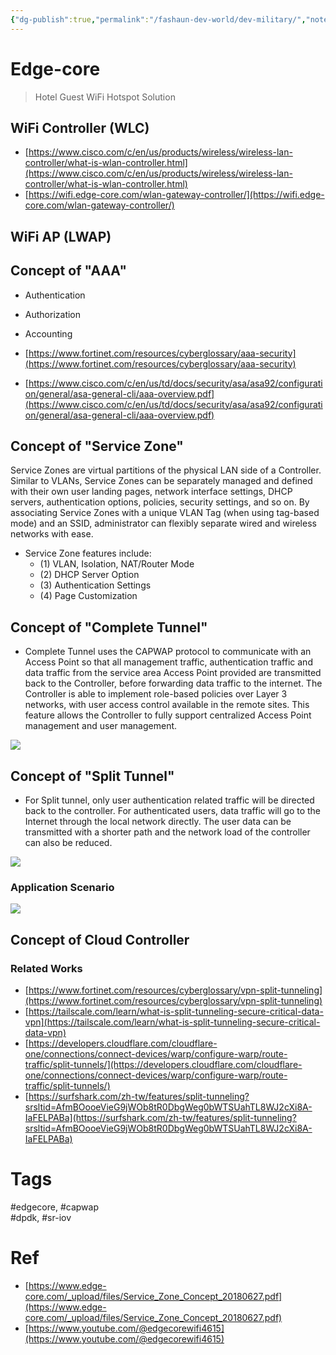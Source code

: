 ```yaml
---
{"dg-publish":true,"permalink":"/fashaun-dev-world/dev-military/","noteIcon":""}
---
```


# Edge-core

> Hotel Guest WiFi Hotspot Solution

## WiFi Controller (WLC)

- [https://www.cisco.com/c/en/us/products/wireless/wireless-lan-controller/what-is-wlan-controller.html](https://www.cisco.com/c/en/us/products/wireless/wireless-lan-controller/what-is-wlan-controller.html)
- [https://wifi.edge-core.com/wlan-gateway-controller/](https://wifi.edge-core.com/wlan-gateway-controller/)

## WiFi AP (LWAP)

## Concept of "AAA"

- Authentication
    
- Authorization
    
- Accounting
    
- [https://www.fortinet.com/resources/cyberglossary/aaa-security](https://www.fortinet.com/resources/cyberglossary/aaa-security)
    
- [https://www.cisco.com/c/en/us/td/docs/security/asa/asa92/configuration/general/asa-general-cli/aaa-overview.pdf](https://www.cisco.com/c/en/us/td/docs/security/asa/asa92/configuration/general/asa-general-cli/aaa-overview.pdf)
    

## Concept of "Service Zone"

Service Zones are virtual partitions of the physical LAN side of a Controller. Similar to VLANs, Service Zones can be separately managed and defined with their own user landing pages, network interface settings, DHCP servers, authentication options, policies, security settings, and so on. By associating Service Zones with a unique VLAN Tag (when using tag-based mode) and an SSID, administrator can flexibly separate wired and wireless networks with ease.

- Service Zone features include:
    - (1) VLAN, Isolation, NAT/Router Mode
    - (2) DHCP Server Option
    - (3) Authentication Settings
    - (4) Page Customization

## Concept of "Complete Tunnel"

- Complete Tunnel uses the CAPWAP protocol to communicate with an Access Point so that all management traffic, authentication traffic and data traffic from the service area Access Point provided are transmitted back to the Controller, before forwarding data traffic to the internet. The Controller is able to implement role-based policies over Layer 3 networks, with user access control available in the remote sites. This feature allows the Controller to fully support centralized Access Point management and user management.

![](https://fashaun-dev-world.vercel.app/img/user/fashaun-dev-world/attachments/DevMilitaryCompleteTunnel.png)

## Concept of "Split Tunnel"

- For Split tunnel, only user authentication related traffic will be directed back to the controller. For authenticated users, data traffic will go to the Internet through the local network directly. The user data can be transmitted with a shorter path and the network load of the controller can also be reduced.

![](https://fashaun-dev-world.vercel.app/img/user/fashaun-dev-world/attachments/DevMilitarySPTunnel.png)

### Application Scenario

![](https://fashaun-dev-world.vercel.app/img/user/fashaun-dev-world/attachments/DevMilitarySPApplicationScenario.png)

## Concept of Cloud Controller

### Related Works

- [https://www.fortinet.com/resources/cyberglossary/vpn-split-tunneling](https://www.fortinet.com/resources/cyberglossary/vpn-split-tunneling)
- [https://tailscale.com/learn/what-is-split-tunneling-secure-critical-data-vpn](https://tailscale.com/learn/what-is-split-tunneling-secure-critical-data-vpn)
- [https://developers.cloudflare.com/cloudflare-one/connections/connect-devices/warp/configure-warp/route-traffic/split-tunnels/](https://developers.cloudflare.com/cloudflare-one/connections/connect-devices/warp/configure-warp/route-traffic/split-tunnels/)
- [https://surfshark.com/zh-tw/features/split-tunneling?srsltid=AfmBOooeVieG9jWOb8tR0DbgWeg0bWTSUahTL8WJ2cXi8A-IaFELPABa](https://surfshark.com/zh-tw/features/split-tunneling?srsltid=AfmBOooeVieG9jWOb8tR0DbgWeg0bWTSUahTL8WJ2cXi8A-IaFELPABa)

# Tags

#edgecore, #capwap  
#dpdk, #sr-iov

# Ref

- [https://www.edge-core.com/_upload/files/Service_Zone_Concept_20180627.pdf](https://www.edge-core.com/_upload/files/Service_Zone_Concept_20180627.pdf)
- [https://www.youtube.com/@edgecorewifi4615](https://www.youtube.com/@edgecorewifi4615)
